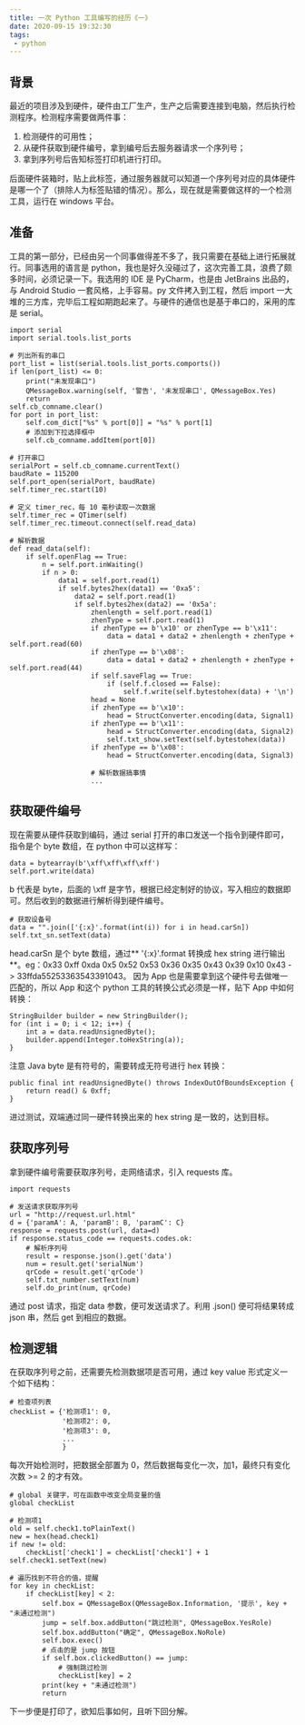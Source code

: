```yaml
---
title: 一次 Python 工具编写的经历《一》
date: 2020-09-15 19:32:30
tags:
 - python
---
```

## 背景
最近的项目涉及到硬件，硬件由工厂生产，生产之后需要连接到电脑，然后执行检测程序。检测程序需要做两件事：
1. 检测硬件的可用性；
2. 从硬件获取到硬件编号，拿到编号后去服务器请求一个序列号；
3. 拿到序列号后告知标签打印机进行打印。

后面硬件装箱时，贴上此标签，通过服务器就可以知道一个序列号对应的具体硬件是哪一个了（排除人为标签贴错的情况）。那么，现在就是需要做这样的一个检测工具，运行在 windows 平台。

<!-- more -->

## 准备
工具的第一部分，已经由另一个同事做得差不多了，我只需要在基础上进行拓展就行。同事选用的语言是 python，我也是好久没碰过了，这次完善工具，浪费了颇多时间，必须记录一下。我选用的 IDE 是 PyCharm，也是由 JetBrains 出品的，与 Android Studio 一套风格，上手容易。py 文件拷入到工程，然后 import 一大堆的三方库，完毕后工程如期跑起来了。与硬件的通信也是基于串口的，采用的库是 serial。
```
import serial
import serial.tools.list_ports

# 列出所有的串口
port_list = list(serial.tools.list_ports.comports())
if len(port_list) <= 0:
    print("未发现串口")
    QMessageBox.warning(self, '警告', '未发现串口', QMessageBox.Yes)
    return
self.cb_comname.clear()
for port in port_list:
    self.com_dict["%s" % port[0]] = "%s" % port[1]
    # 添加到下拉选择框中
    self.cb_comname.addItem(port[0])

# 打开串口
serialPort = self.cb_comname.currentText()
baudRate = 115200
self.port_open(serialPort, baudRate)
self.timer_rec.start(10)

# 定义 timer_rec，每 10 毫秒读取一次数据
self.timer_rec = QTimer(self)
self.timer_rec.timeout.connect(self.read_data)

# 解析数据
def read_data(self):
    if self.openFlag == True:
        n = self.port.inWaiting()
        if n > 0:
            data1 = self.port.read(1)
            if self.bytes2hex(data1) == '0xa5':
                data2 = self.port.read(1)
                if self.bytes2hex(data2) == '0x5a':
                    zhenlength = self.port.read(1)
                    zhenType = self.port.read(1)
                    if zhenType == b'\x10' or zhenType == b'\x11':
                        data = data1 + data2 + zhenlength + zhenType + self.port.read(60)
                    if zhenType == b'\x08':
                        data = data1 + data2 + zhenlength + zhenType + self.port.read(44)
                    if self.saveFlag == True:
                        if (self.f.closed == False):
                            self.f.write(self.bytestohex(data) + '\n')
                    head = None
                    if zhenType == b'\x10':
                        head = StructConverter.encoding(data, Signal1)
                    if zhenType == b'\x11':
                        head = StructConverter.encoding(data, Signal2)
                        self.txt_show.setText(self.bytestohex(data))
                    if zhenType == b'\x08':
                        head = StructConverter.encoding(data, Signal3)
                    
                    # 解析数据搞事情
                    ...
```

## 获取硬件编号
现在需要从硬件获取到编码，通过 serial 打开的串口发送一个指令到硬件即可，指令是个 byte 数组，在 python 中可以这样写：
```
data = bytearray(b'\xff\xff\xff\xff')
self.port.write(data)
```
b 代表是 byte，后面的 \xff 是字节，根据已经定制好的协议，写入相应的数据即可。然后收到的数据进行解析得到硬件编号。
```
# 获取设备号
data = "".join(['{:x}'.format(int(i)) for i in head.carSn])
self.txt_sn.setText(data)
```
head.carSn 是个 byte 数组，通过** '{:x}'.format 转换成 hex string 进行输出 **。eg：0x33 0xff 0xda 0x5 0x52 0x53 0x36 0x35 0x43 0x39 0x10 0x43 -> 33ffda55253363543391043。
因为 App 也是需要拿到这个硬件号去做唯一匹配的，所以 App 和这个 python 工具的转换公式必须是一样，贴下 App 中如何转换：
```
StringBuilder builder = new StringBuilder();
for (int i = 0; i < 12; i++) {
    int a = data.readUnsignedByte();
    builder.append(Integer.toHexString(a));
}
```
注意 Java byte 是有符号的，需要转成无符号进行 hex 转换：
```
public final int readUnsignedByte() throws IndexOutOfBoundsException {
    return read() & 0xff;
}
```
进过测试，双端通过同一硬件转换出来的 hex string 是一致的，达到目标。

## 获取序列号
拿到硬件编号需要获取序列号，走网络请求，引入 requests 库。
```
import requests

# 发送请求获取序列号
url = "http://request.url.html"
d = {'paramA': A, 'paramB': B, 'paramC': C}
response = requests.post(url, data=d)
if response.status_code == requests.codes.ok:
    # 解析序列号
    result = response.json().get('data')
    num = result.get('serialNum')
    qrCode = result.get('qrCode')
    self.txt_number.setText(num)
    self.do_print(num, qrCode)
```
通过 post 请求，指定 data 参数，便可发送请求了。利用 .json() 便可将结果转成 json 串，然后 get 到相应的数据。

## 检测逻辑
在获取序列号之前，还需要先检测数据项是否可用，通过 key value 形式定义一个如下结构：
```
# 检查项列表
checkList = {'检测项1': 0,
             '检测项2': 0,
             '检测项3': 0,
             ...
             }

```
每次开始检测时，把数据全部置为 0，然后数据每变化一次，加1，最终只有变化次数 >= 2 的才有效。
```
# global 关键字，可在函数中改变全局变量的值
global checkList

# 检测项1
old = self.check1.toPlainText()
new = hex(head.check1)
if new != old:
    checkList['check1'] = checkList['check1'] + 1
self.check1.setText(new)

# 遍历找到不符合的值，提醒
for key in checkList:
    if checkList[key] < 2:
        self.box = QMessageBox(QMessageBox.Information, '提示', key + "未通过检测")
        jump = self.box.addButton("跳过检测", QMessageBox.YesRole)
        self.box.addButton("确定", QMessageBox.NoRole)
        self.box.exec()
        # 点击的是 jump 按钮
        if self.box.clickedButton() == jump:
        	# 强制跳过检测
            checkList[key] = 2
        print(key + "未通过检测")
        return
```

下一步便是打印了，欲知后事如何，且听下回分解。